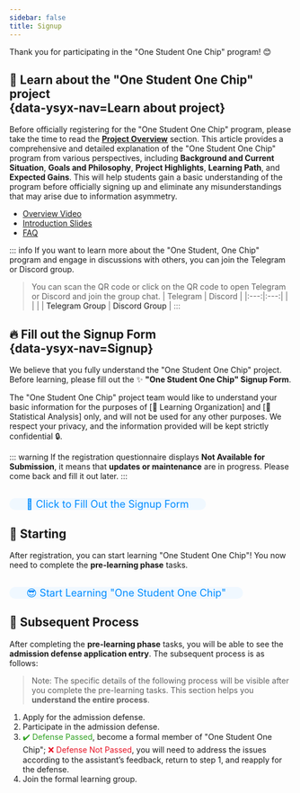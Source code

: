 ```yaml
---
sidebar: false
title: Signup
---
```


Thank you for participating in the "One Student One Chip" program! 😊

## <span id="understandPlan" style="display: block; padding-top: 70px; margin-top: -70px">:mag_right: Learn about the "One Student One Chip" project</span> {data-ysyx-nav=Learn about project}

Before officially registering for the "One Student One Chip" program, please take the time to read the [**Project Overview**](/en/project/intro.html) section. This article provides a comprehensive and detailed explanation of the "One Student One Chip" program from various perspectives, including **Background and Current Situation**, **Goals and Philosophy**, **Project Highlights**, **Learning Path**, and **Expected Gains**. This will help students gain a basic understanding of the program before officially signing up and eliminate any misunderstandings that may arise due to information asymmetry.

- [Overview Video](https://www.bilibili.com/video/BV12e4y1Y76i/)
- [Introduction Slides](https://ysyx.oscc.cc/slides/2205/01.html#/)
- [FAQ](/en/project/faq.html)

::: info
If you want to learn more about the "One Student, One Chip" program and engage in discussions with others, you can join the Telegram or Discord group.

> You can scan the QR code or click on the QR code to open Telegram or Discord and join the group chat.
> | Telegram | Discord |
> |:---:|:---:|
> | <a class="qrcode-container" :href="qrcodeTelegram" target="_blank"><qrcode-vue :value="qrcodeTelegram" :render-as="qrcodeRenderAs" :margin="qrcodeMargin" :level="qrcodeLevel" /></a> | <a class="qrcode-container" :href="qrcodeDiscord" target="_blank"><qrcode-vue :value="qrcodeDiscord" :render-as="qrcodeRenderAs" :margin="qrcodeMargin" :level="qrcodeLevel" /></a> |
> | <a :href="qrcodeTelegram" target="_blank">Telegram Group</a> | <a :href="qrcodeDiscord" target="_blank">Discord Group</a> |
:::

## <span id="entryForm" style="display: block; padding-top: 70px; margin-top: -70px">🔥 Fill out the Signup Form</span> {data-ysyx-nav=Signup}

We believe that you fully understand the "One Student One Chip" project. Before learning, please fill out the ✨ **"One Student One Chip" Signup Form**.

The "One Student One Chip" project team would like to understand your basic information for the purposes of [🎈 Learning Organization] and [🔎 Statistical Analysis] only, and will not be used for any other purposes. We respect your privacy, and the information provided will be kept strictly confidential 🔒.

::: warning
If the registration questionnaire displays **Not Available for Submission**, it means that **updates or maintenance** are in progress. Please come back and fill it out later.
:::

<br>

<el-row justify="center">
    <el-button size="large" type="primary" class="custom-button" @click="jumpToEntryForm">🚀 Click to Fill Out the Signup Form</el-button>
</el-row>

<br>

## 🚩 Starting

After registration, you can start learning "One Student One Chip"! You now need to complete the **pre-learning phase** tasks.

<br>

<el-row justify="center">
    <el-button size="large" type="primary" class="custom-button" @click="jumpToCourseHome">😎 Start Learning "One Student One Chip"</el-button>
</el-row>

<br>

## 🔰 Subsequent Process

After completing the **pre-learning phase** tasks, you will be able to see the **admission defense application entry**. The subsequent process is as follows:

> Note: The specific details of the following process will be visible after you complete the pre-learning tasks. This section helps you **understand the entire process**.

1. Apply for the admission defense.
2. Participate in the admission defense.
3. <span style="color: #2ea121;">:heavy_check_mark: Defense Passed</span>, become a formal member of "One Student One Chip";
   <span style="color: #e81224;">:x: Defense Not Passed</span>, you will need to address the issues according to the assistant’s feedback, return to step 1, and reapply for the defense.
4. Join the formal learning group.

<!-- ---------------------------------------------- -->

<ClientOnly><bottom-nav-bar/></ClientOnly>

<!-- ---------------------  phone-bottom-bar  ----------------------- -->
<div class="phone-bottom-bar">
    <a href="https://ysyx.oscc.cc/" class="phone-bottom-button">
        <span class="emoji" style="padding-left: 4px; margin-bottom: -2px">◀</span>
        <span class="text">Back to Home</span>
    </a>
    <a href="#understandPlan" class="phone-bottom-button">
        <span class="emoji" style="padding-left: 4px; margin-bottom: -2px">🧐</span>
        <span class="text">Learn this project</span>
    </a>
    <a href="#entryForm" class="phone-bottom-button">
        <span class="emoji" style="padding-left: 4px; margin-bottom: -2px">🔥</span>
        <span class="text">Signup</span>
    </a>
    <a href="https://ysyx.oscc.cc/docs/2306/preliminary/preliminary.html" target="_blank" class="phone-bottom-button">
        <span class="emoji" style="padding-left: 4px; margin-bottom: -2px">🚀</span>
        <span class="text">Start</span>
    </a>
</div>

<!-- -------------------------------------------------- -->
<script setup>
    const jumpToEntryForm = () => {
        window.open("https://docs.google.com/forms/d/e/1FAIpQLSdKaNiHEzBz9Ti38zNyq66HhTpb2QPPn7NeboJDEWAyozUoAw/viewform", "_blank");
    }

    const jumpToCourseHome = () => {
        window.open("https://ysyx.oscc.cc/docs/en/2306/preliminary/preliminary.html", "_blank");
    }
</script>

<script>
    import QrcodeVue from "qrcode.vue";

    export default {
        data() {
            return {
                qrcodeRenderAs: "svg",
                qrcodeMargin: 3,
                qrcodeLevel: "L",
                qrcodeDiscord: "https://discord.com/invite/7HJx7UWd",
                qrcodeTelegram: "https://t.me/+iqdvAT3BOHZhYTk1",
            }
        },
        components: {
            QrcodeVue
        },
    }
</script>

<style lang="scss" scoped>
    [qrcode-container] {
        display: block;
        border-radius: 5px;
        overflow: hidden;
        width: 100px;
        height: 100px;
    }

    .custom-button {
        height: 50px;
        font-size: 18px;
        background-color: #f0f8ff;
        color: #008cff;
        border-radius: 25px;
        padding-left: 30px;
        padding-right: 30px;
        transition: background-color 0.2s, color 0.2s; /* 平滑过渡效果 */
    }

    .custom-button:hover {
        background-color: #4caeff; /* 鼠标悬停时的背景色 */
        color: #f0f8ff; /* 鼠标悬停时的文字颜色 */
    }

    .phone-bottom-button {
        /* background-color: #ff9100;  */
        color: #2b2b2b;
        /* border: 1px groove #616161; */
        border-radius: 8px;
        padding: 10px 12px;
        text-decoration: none; /* 移除下划线 */
        display: flex;
        flex-direction: column; /* 设置子项垂直排列 */
        justify-content: center;
        align-items: center
    }

    .phone-bottom-button:hover {
        /* background-color: #ff8800; 鼠标悬停时的背景色 */
        color: #096dd9; /* 鼠标悬停时的文字颜色 */
        /* border: 1px groove #30c4ff; */
        text-decoration: none;
    }

    .phone-bottom-button .emoji {
        width: 24px; /* 图标大小 */
        height: 24px;
        margin-bottom: 1px; /* 图标和文本之间的间距 */
    }

    .phone-bottom-button .text {
        display: block;
        font-size: 12px; /* 文本大小 */
    }

    @media (min-width: 600px) {
        .phone-bottom-bar {
            display:none;
        }
    }

    @media (max-width: 600px) {
        .phone-bottom-bar {
            display:none;

            /* position: fixed;  */
            /* bottom: 0px;  */
            /* padding: 5px 4px; */
            /* margin: 0px -25px; 父级元素 padding=24px */
            /* display: flex;  */
            /* justify-content: center;  */
            /* align-items: center; */
            /* background-color: #fbfbfb; */
            /* height: 50px; */
            /* width: 100%; */
            /* box-shadow: 0px 0px 2px 0 rgba(0, 0, 0, 0.3);  */

            /* z-index: 1000; */
        }
    }

    td {
        font-weight: bold;
    }
</style>